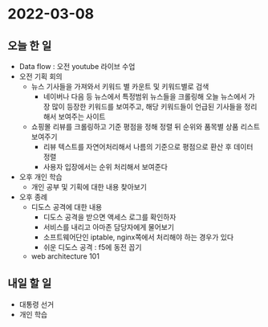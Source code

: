 # 2022-03-08
## 오늘 한 일
- Data flow : 오전 youtube 라이브 수업
- 오전 기획 회의
  - 뉴스 기사들을 가져와서 키워드 별 카운트 및 키워드별로 검색
    - 네이버나 다음 등 뉴스에서 특정범위 뉴스들을 크롤링해 오늘 뉴스에서 가장 많이 등장한
      키워드를 보여주고, 해당 키워드들이 언급된 기사들을 정리해서 보여주는 사이트
  - 쇼핑몰 리뷰를 크롤링하고 기준 평점을 정해 정렬 뒤 순위와 품목별 상품 리스트 보여주기
    - 리뷰 텍스트를 자연어처리해서 나름의 기준으로 평점으로 환산 후 데이터 정렬
    - 사용자 입장에서는 순위 처리해서 보여준다
- 오후 개인 학습
  - 개인 공부 및 기획에 대한 내용 찾아보기
- 오후 종례
  - 디도스 공격에 대한 내용
    - 디도스 공격을 받으면 액세스 로그를 확인하자
    - 서비스를 내리고 아마존 담당자에게 물어보기
    - 소프트웨어단인 iptable, nginx쪽에서 처리해야 하는 경우가 있다
    - 쉬운 디도스 공격 : f5에 동전 꼽기
  - web architecture 101

## 내일 할 일
- 대통령 선거
- 개인 학습